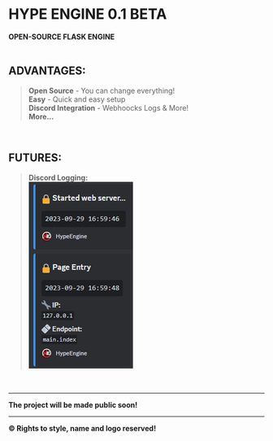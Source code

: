 # HYPE ENGINE 0.1 BETA
**OPEN-SOURCE FLASK ENGINE**
<br/><br/>

## ADVANTAGES:
> **Open Source** - You can change everything!<br/>
> **Easy** - Quick and easy setup<br/>
> **Discord Integration** - Webhoocks Logs & More!<br/>
> **More...**<br/>

<br/>

## FUTURES:
> **Discord Logging:**<br/>
> ![Image with two webhook embeds](image.png)

<br/>
<hr/>

**The project will be made public soon!**

<hr/>

**©️ Rights to style, name and logo reserved!**